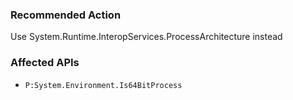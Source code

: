 ### Recommended Action
Use System.Runtime.InteropServices.ProcessArchitecture instead

### Affected APIs
* `P:System.Environment.Is64BitProcess`
